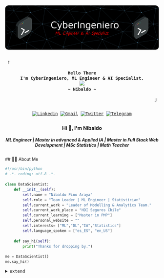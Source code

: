 <!-- Inspiration: https://github.com/rxyhn-->

<!-- Header -->
![Header](./header.png)

<h2></h2>
<!-- Profile -->
<p align="left"><strong><samp>「</samp></strong></p>
  <p align="center">
    <samp>
      <b>
        Hello There
      <br>
        I'm CyberIngeniero, ML Engineer & AI Specialist.
      </b>
   <br>
        <image src="https://readme-typing-svg.herokuapp.com?font=Iosevka&size=15&duration=3000&color=E10404&center=true&vCenter=true&multiline=true&width=300&lines=Shaping+tomorrow+through+AI.">
   <br>
   <b>
        ~ Nibaldo ~
   </b>
  </samp>
</p>

<p align="right"><strong><samp>」</samp></strong></p>

<h2></h2>
<!-- Contact Me -->
<p align="center">
  <samp>
        <a href="https://www.linkedin.com/in/nibaldopinoaraya/" target="_blank"><img alt="Linkedin" src="https://img.shields.io/badge/Linkedin-0072b1.svg?style=for-the-badge&logo=Linkedin&logoColor=white"></a></a>
            <a href="mailto:nibaldo.pino.araya@gmail.com" target="_blank"><img alt="Gmail" src="https://img.shields.io/badge/Gmail-D14836?style=for-the-badge&logo=gmail&logoColor=white"></a></a>
               <a href="https://twitter.com/CyberMath4" target="_blank"><img alt="Twitter" src="https://img.shields.io/badge/Twitter-1D9BF0.svg?style=for-the-badge&logo=Twitter&logoColor=white"></a></a>
    <a href="https://instagram.com/cyberingeniero" target="_blank"><img alt="Telegram" src="https://img.shields.io/badge/Instagram-E4405F?style=for-the-badge&logo=instagram&logoColor=white"></a>
  </samp>
</p>

<h2></h2>
<!-- More Information -->
<h3 align="center">Hi 👋, I'm Nibaldo</h3>
<h5 align="center">ML Engineer | Master in advanced & Applied IA | Master in Full Stack Web Development | MSc Statistics | Math Teacher </h5>

<h2></h2>
## 👨‍💻 About Me

```python
#!/usr/bin/python
# -*- coding: utf-8 -*-

class DataScientist:
    def __init__(self):
        self.name = "Nibaldo Pino Araya"
        self.role = "Team Leader | ML Engineer | Statistician"
        self.current_work = "Leader of Modelling & Analytics Team."
        self.current_work_place = "HDI Seguros Chile"
        self.current_learning = ["Master in PMP"]
        self.personal_website = ""
        self.interests= ["ML","DL","IA","Statistics"]
        self.language_spoken = ["es_ES", "en_US"]

    def say_hi(self):
        print("Thanks for dropping by.")

me = DataScientist()
me.say_hi()
```


<details>
  <summary><samp>extend</samp></summary>

## 🔧 Technologies & Tools

![](https://img.shields.io/badge/OS-Linux-informational?style=flat&logo=linux&logoColor=white&color=6aa6f8) ![](https://img.shields.io/badge/Git-Bash-informational?style=flat&logo=git&logoColor=white&color=6aa6f8) ![](https://img.shields.io/badge/Shell-Bash-informational?style=flat&logo=gnu-bash&logoColor=white&color=6aa6f8) ![](https://img.shields.io/badge/Editor-VS_Code-informational?style=flat&logo=visual-studio-code&logoColor=white&color=6aa6f8)
 ![](https://img.shields.io/badge/Code-Python-informational?style=flat&logo=python&logoColor=white&color=6aa6f8)   ![](https://img.shields.io/badge/Code-JavaScript-informational?style=flat&logo=javascript&logoColor=white&color=6aa6f8) ![](https://img.shields.io/badge/Code-Typescript-informational?style=flat&logo=typescript&logoColor=white&color=6aa6f8)  ![](https://img.shields.io/badge/Code-React-informational?style=flat&logo=react&logoColor=white&color=6aa6f8) ![](https://img.shields.io/badge/Code-Scala-informational?style=flat&logo=scala&logoColor=white&color=6aa6f8)
  ![](https://img.shields.io/badge/Tools-PostgreSQL-informational?style=flat&logo=postgresql&logoColor=white&color=6aa6f8) ![](https://img.shields.io/badge/Tools-OracleQL-informational?style=flat&logo=oracle&logoColor=white&color=6aa6f8) ![](https://img.shields.io/badge/Tools-MySQL-informational?style=flat&logo=mysql&logoColor=white&color=6aa6f8) ![](https://img.shields.io/badge/Tools-MongoDB-informational?style=flat&logo=mongodb&logoColor=white&color=6aa6f8)    ![](https://img.shields.io/badge/Tools-MariaDB-informational?style=flat&logo=mariadb&logoColor=white&color=6aa6f8)
 ![](https://img.shields.io/badge/Tools-Scikitlearn-informational?style=flat&logo=scikitlearn&logoColor=white&color=6aa6f8)![](https://img.shields.io/badge/Tools-Tensorflow-informational?style=flat&logo=tensorflow&logoColor=white&color=6aa6f8) ![](https://img.shields.io/badge/Tools-Pytorch-informational?style=flat&logo=pytorch&logoColor=white&color=6aa6f8)![](https://img.shields.io/badge/Tools-OpenCV-informational?style=flat&logo=openCV&logoColor=white&color=6aa6f8) ![](https://img.shields.io/badge/Tools-Selenium-informational?style=flat&logo=selenium&logoColor=white&color=6aa6f8) ![](https://img.shields.io/badge/Tools-Flask-informational?style=flat&logo=flask&logoColor=white&color=6aa6f8) ![](https://img.shields.io/badge/Tools-Django-informational?style=flat&logo=django&logoColor=white&color=6aa6f8) ![](https://img.shields.io/badge/Tools-FastAPI-informational?style=flat&logo=fastapi&logoColor=white&color=6aa6f8)
 ![](https://img.shields.io/badge/Tools-Docker-informational?style=flat&logo=docker&logoColor=white&color=6aa6f8) ![](https://img.shields.io/badge/Tools-Kubernetes-informational?style=flat&logo=kubernetes&logoColor=white&color=6aa6f8)

<h2></h2>

## 🔥 Github Stats
<!-- Github Stats -->
<p align="center">
  <samp>
       <img src="https://komarev.com/ghpvc/?username=cyberingeniero&color=E10404&style=flat" alt="CyberIngeniero" />
       <img src="http://img.shields.io/badge/Code%20Time-1%2C688%20hrs%2011%20mins-E10404" alt="CyberIngeniero"/>
       <img src="https://img.shields.io/badge/From%20Hello%20World%20I%27ve%20Written-1%20Million%20lines%20of%20code-E10404" alt="CyberIngeniero"/>
  </samp>
</p>

<p align="center">
  <samp>
       <img alt="GitHub Stats" src="https://github-readme-stats.vercel.app/api?username=CyberIngeniero&show_icons=true&include_all_commits=true&count_private=true&hide=issues&hide_border=true&theme=codeSTACKr&custom_title=CyberIngeniero%20Github%20Stats"/>
       <img alt="Top Language" src="https://github-readme-stats.vercel.app/api/top-langs/?username=CyberIngeniero&layout=compact&hide_border=true&theme=codeSTACKr"/>
  </samp>
</p>

<p align="center">
  <samp>
       <img src="https://raw.githubusercontent.com/CyberIngeniero/CyberIngeniero/output/snake.svg" alt="Snake animation" />
  </samp>
</p>

<b>Note:</b> Top languages is only a metric of the languages my public code consists of and doesn't reflect experience or skill level.

<p align="center">
  <details>
      <summary>Others!</summary>
       <a href="https://app.daily.dev/cyberingeniero"><img src="https://api.daily.dev/devcards/v2/OkZ1hd5Fhatzm89UmeJOs.png?r=4tp&type=default" width="356" alt="Nibaldo's Dev Card"/></a>
    </details>
  </samp>
</p>


</details>
